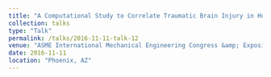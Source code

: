 ```yaml
---
title: "A Computational Study to Correlate Traumatic Brain Injury in Humans and Pigs"
collection: talks
type: "Talk"
permalink: /talks/2016-11-11-talk-12
venue: "ASME International Mechanical Engineering Congress &amp; Exposition"
date: 2016-11-11
location: "Phoenix, AZ"
---
```


